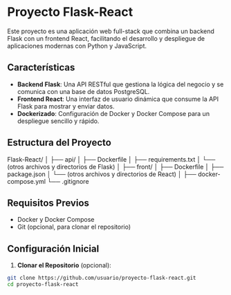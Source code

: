 # Proyecto Flask-React

Este proyecto es una aplicación web full-stack que combina un backend Flask con un frontend React, facilitando el desarrollo y despliegue de aplicaciones modernas con Python y JavaScript.

## Características

- **Backend Flask**: Una API RESTful que gestiona la lógica del negocio y se comunica con una base de datos PostgreSQL.
- **Frontend React**: Una interfaz de usuario dinámica que consume la API Flask para mostrar y enviar datos.
- **Dockerizado**: Configuración de Docker y Docker Compose para un despliegue sencillo y rápido.

## Estructura del Proyecto

Flask-React/
│
├── api/
│ ├── Dockerfile
│ ├── requirements.txt
│ └── (otros archivos y directorios de Flask)
│
├── front/
│ ├── Dockerfile
│ ├── package.json
│ └── (otros archivos y directorios de React)
│
├── docker-compose.yml
└── .gitignore


## Requisitos Previos

- Docker y Docker Compose
- Git (opcional, para clonar el repositorio)

## Configuración Inicial

1. **Clonar el Repositorio** (opcional):

```bash
git clone https://github.com/usuario/proyecto-flask-react.git
cd proyecto-flask-react

